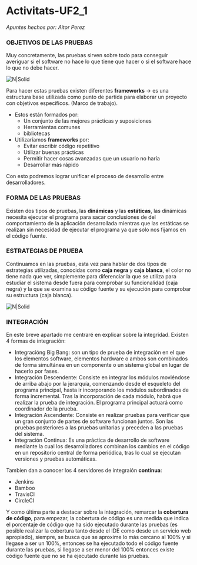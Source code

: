 # Activitats-UF2_1
_Apuntes hechos por: Aitor Perez_
### OBJETIVOS DE LAS PRUEBAS
Muy concretamente, las pruebas sirven sobre todo para conseguir averiguar si el software no hace lo que tiene que hacer o si el software hace lo que no debe hacer.

![N|Solid](https://i.blogs.es/a19bfc/testing/450_1000.jpg)

Para hacer estas pruebas existen diferentes **frameworks** -> es una estructura base utilizada como punto de partida para elaborar un proyecto con objetivos específicos. (Marco de trabajo).

- Estos están formados por:
    * Un conjunto de las mejores prácticas y suposiciones
    * Herramientas comunes
    * bibliotecas
- Utilizaríamos **frameworks** por:
    * Evitar escribir código repetitivo
    * Utilizar buenas prácticas
    * Permitir hacer cosas avanzadas que un usuario no haría
    * Desarrollar más rápido

Con esto podremos lograr unificar el proceso de desarrollo entre desarrolladores.

### FORMA DE LAS PRUEBAS
Existen dos tipos de pruebas, las **dinámicas** y las **estáticas**,  las dinámicas necesita ejecutar el programa para sacar conclusiones de del comportamiento de la aplicación desarrollada mientras que las estáticas se realizan sin necesidad de ejecutar el programa ya que solo nos fijamos en el código fuente.

### ESTRATEGIAS DE PRUEBA
Continuamos en las pruebas, esta vez para hablar de dos tipos de estrategias utilizadas, conocidas como **caja negra** y **caja blanca**, el color no tiene nada que ver, simplemente para diferenciar la que se utiliza para estudiar el sistema desde fuera para comprobar su funcionalidad (caja negra) y la que se examina su código fuente y su ejecución para comprobar su estructura (caja blanca).

![N|Solid](https://jamj2000.github.io/entornosdesarrollo/3/assets/caja_blanca-caja_negra.png)

### INTEGRACIÓN

En este breve apartado me centraré en explicar sobre la integridad. Existen 4 formas de integración:
- Integracióng Big Bang: son un tipo de prueba de integración en el que los elementos software, elementos hardware o ambos son combinados de forma simultánea en un componente o un sistema global en lugar de hacerlo por fases.
- Integración Descendente: Consiste en integrar los módulos moviéndose de arriba abajo por la jerarquía, comenzando desde el esqueleto del programa principal, hasta ir incorporando los módulos subordinados de forma incremental. Tras la incorporación de cada módulo, habrá que realizar la prueba de integración. El programa principal actuará como coordinador de la prueba.
- Integración Ascendente: Consiste en realizar pruebas para verificar que un gran conjunto de partes de software funcionan juntos. Son las pruebas posteriores a las pruebas unitarias y preceden a las pruebas del sistema. 
- Integración Continua: Es una práctica de desarrollo de software mediante la cual los desarrolladores combinan los cambios en el código en un repositorio central de forma periódica, tras lo cual se ejecutan versiones y pruebas automáticas.

Tambien dan a conocer los 4 servidores de integraión **continua**:
- Jenkins
- Bamboo
- TravisCI
- CircleCI

Y como última parte a destacar sobre la integración, remarcar la **cobertura de código**, para empezar, la cobertura de código es una medida que indica el porcentaje de código que ha sido ejecutado durante las pruebas (es posible realizar la cobertura tanto desde el IDE como desde un servicio web apropiado), siempre, se busca que se aproxime lo más cercano al 100% y si llegase a ser un 100%, entonces se ha ejecutado todo el código fuente durante las pruebas, si llegase a ser menor del 100% entonces existe código fuente que no se ha ejecutado durante las pruebas.
